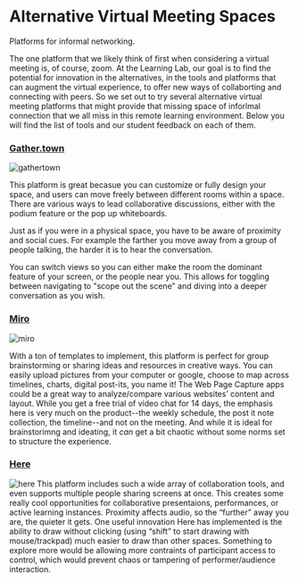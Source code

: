 # Alternative Virtual Meeting Spaces
Platforms for informal networking.

The one platform that we likely think of first when considering a virtual meeting is, of course, zoom. At the Learning Lab, our goal is to find the potential for innovation in the alternatives, in the tools and platforms that can augment the virtual experience, to offer new ways of collaborting and connecting with peers. So we set out to try several alternative virtual meeting platforms that might provide that missing space of inforlmal connection that we all miss in this remote learning environment. Below you will find the list of tools and our student feedback on each of them.

### [Gather.town](https://gather.town/)
![gathertown](https://gather.town/images/site/preview.gif)

This platform is great becasue you can customize or fully design your space, and users can move freely between different rooms within a space. There are various ways to lead collaborative discussions, either with the podium feature or the pop up whiteboards.

Just as if you were in a physical space, you have to be aware of proximity and social cues. For example the farther you move away from a group of people talking, the harder it is to hear the conversation. 

You can switch views so you can either make the room the dominant feature of your screen, or the people near you. This allows for toggling between navigating to "scope out the scene" and diving into a deeper conversation as you wish.

### [Miro](https://)
![miro](https://3gbpft34n0gl3kp0ph3so54y-wpengine.netdna-ssl.com/wp-content/uploads/2019/08/miro-realtimeboard-900px.png)


With a ton of templates to implement, this platform is perfect for group brainstorming or sharing ideas and resources in creative ways. You can easily upload pictures from your computer or google, choose to map across timelines, charts, digital post-its, you name it! The Web Page Capture apps could be a great way to analyze/compare various websites’ content and layout. While you get a free trial of video chat for 14 days, the emphasis here is very much on the product--the weekly schedule, the post it note collection, the timeline--and not on the meeting. And while it is ideal for brainstorimng and ideating, it *can* get a bit chaotic without some norms set to structure the experience.


### [Here](https://here.fm/)
![here](https://files.slack.com/files-pri/T0HTW3H0V-F01DBB3NVJ5/screen_shot_2020-10-09_at_10.12.09_am.png?pub_secret=f63f3d13bc)
This platform includes such a wide array of collaboration tools, and  even supports multiple people sharing screens at once. This creates some really cool opportunities for collaborative presentaions, performances, or active learning instances. Proximity affects audio, so the “further” away you are, the quieter it gets. One useful innovation Here has implemented is the ability to draw without clicking (using “shift” to start drawing with mouse/trackpad) much easier to draw than other spaces. Something to explore more would be allowing more contraints of participant access to control, which would prevent chaos or tampering of performer/audience interaction.


